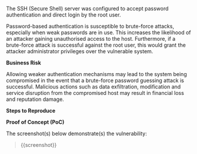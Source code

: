 The SSH (Secure Shell) server was configured to accept password authentication and direct login by the root user.

Password-based authentication is susceptible to brute-force attacks, especially when weak passwords are in use. This increases the likelihood of an attacker gaining unauthorised access to the host. Furthermore, if a brute-force attack is successful against the root user, this would grant the attacker administrator privileges over the vulnerable system.

**Business Risk**

Allowing weaker authentication mechanisms may lead to the system being compromised in the event that a brute-force password guessing attack is successful. Malicious actions such as data exfiltration, modification and service disruption from the compromised host may result in financial loss and reputation damage.

**Steps to Reproduce**

<Provide numbered steps to reproduce this issue in the context of the in-scope domain>

**Proof of Concept (PoC)**

The screenshot(s) below demonstrate(s) the vulnerability:
>
> {{screenshot}}
